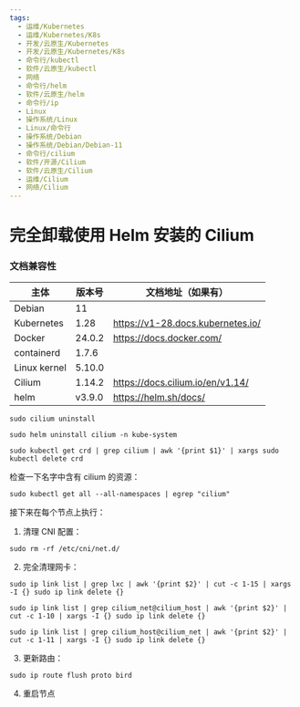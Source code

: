 ```yaml
---
tags:
  - 运维/Kubernetes
  - 运维/Kubernetes/K8s
  - 开发/云原生/Kubernetes
  - 开发/云原生/Kubernetes/K8s
  - 命令行/kubectl
  - 软件/云原生/kubectl
  - 网络
  - 命令行/helm
  - 软件/云原生/helm
  - 命令行/ip
  - Linux
  - 操作系统/Linux
  - Linux/命令行
  - 操作系统/Debian
  - 操作系统/Debian/Debian-11
  - 命令行/cilium
  - 软件/开源/Cilium
  - 软件/云原生/Cilium
  - 运维/Cilium
  - 网络/Cilium
---
```

# 完全卸载使用 Helm 安装的 Cilium

### 文档兼容性

| 主体         | 版本号 | 文档地址（如果有）                |
| ------------ | ------ | --------------------------------- |
| Debian       | 11     |                                   |
| Kubernetes   | 1.28   | https://v1-28.docs.kubernetes.io/ |
| Docker       | 24.0.2 | https://docs.docker.com/          |
| containerd   | 1.7.6  |                                   |
| Linux kernel | 5.10.0 |                                   |
| Cilium       | 1.14.2 | https://docs.cilium.io/en/v1.14/  |
| helm         | v3.9.0 | https://helm.sh/docs/             |

```shell
sudo cilium uninstall
```

```shell
sudo helm uninstall cilium -n kube-system
```

```shell
sudo kubectl get crd | grep cilium | awk '{print $1}' | xargs sudo kubectl delete crd
```

检查一下名字中含有 cilium 的资源：

```shell
sudo kubectl get all --all-namespaces | egrep "cilium"
```

接下来在每个节点上执行：

1. 清理 CNI 配置：

```shell
sudo rm -rf /etc/cni/net.d/
```

2. 完全清理网卡：

```shell
sudo ip link list | grep lxc | awk '{print $2}' | cut -c 1-15 | xargs -I {} sudo ip link delete {}
```

```shell
sudo ip link list | grep cilium_net@cilium_host | awk '{print $2}' | cut -c 1-10 | xargs -I {} sudo ip link delete {}
```

```shell
sudo ip link list | grep cilium_host@cilium_net | awk '{print $2}' | cut -c 1-11 | xargs -I {} sudo ip link delete {}
```

3. 更新路由：

```shell
sudo ip route flush proto bird
```

4. 重启节点